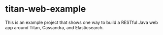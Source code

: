 titan-web-example
=================

This is an example project that shows one way to build a RESTful Java web app around Titan, Cassandra, and Elasticsearch.
